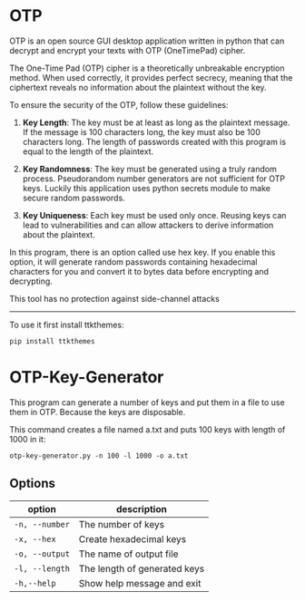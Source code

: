 # OTP
OTP is an open source GUI desktop application written in python that can decrypt and encrypt your texts with OTP (OneTimePad) cipher. 

The One-Time Pad (OTP) cipher is a theoretically unbreakable encryption method. When used correctly, it provides perfect secrecy, meaning that the ciphertext reveals no information about the plaintext without the key.

To ensure the security of the OTP, follow these guidelines: 

1. **Key Length**: The key must be at least as long as the plaintext message. If the message is 100 characters long, the key must also be 100 characters long. The length of passwords created with this program is equal to the length of the plaintext.

2. **Key Randomness**: The key must be generated using a truly random process. Pseudorandom number generators are not sufficient for OTP keys. Luckily this application uses python secrets module to make secure random passwords. 

3. **Key Uniqueness**: Each key must be used only once. Reusing keys can lead to vulnerabilities and can allow attackers to derive information about the plaintext. 

In this program, there is an option called use hex key.  If you enable this option, it will generate random passwords containing hexadecimal characters for you and convert it to bytes data before encrypting and decrypting.

This tool has no protection against side-channel attacks

---
To use it first install ttkthemes:
```
pip install ttkthemes
```

# OTP-Key-Generator
This program can generate a number of keys and put them in a file to use them in OTP. Because the keys are disposable.

This command creates a file named a.txt and puts 100 keys with length of 1000 in it:
```
otp-key-generator.py -n 100 -l 1000 -o a.txt
```

## Options

|option|description|
|------|-----------|
|`-n, --number`|The number of keys|
|`-x, --hex`|Create hexadecimal keys|
|`-o, --output`|The name of output file|
|`-l, --length`|The length of generated keys|
|`-h,--help`|Show help message and exit|
